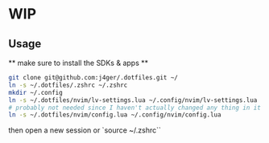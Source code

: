 # WIP

## Usage

** make sure to install the SDKs & apps ** 

```sh
git clone git@github.com:j4ger/.dotfiles.git ~/
ln -s ~/.dotfiles/.zshrc ~/.zshrc
mkdir ~/.config
ln -s ~/.dotfiles/nvim/lv-settings.lua ~/.config/nvim/lv-settings.lua
# probably not needed since I haven't actually changed any thing in it 
ln -s ~/.dotfiles/nvim/config.lua ~/.config/nvim/config.lua
```

then open a new session or `source ~/.zshrc``


